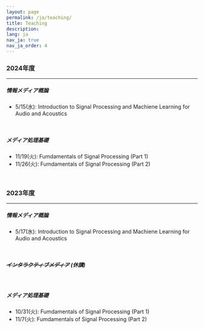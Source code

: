 ```yaml
---
layout: page
permalink: /ja/teaching/
title: Teaching
description:
lang: ja 
nav_ja: true
nav_ja_order: 4
---
```


### 2024年度

---

##### 情報メディア概論
- 5/15(水): Introduction to Signal Processing and Machiene Learning for Audio and Acoustics

<br />

##### メディア処理基礎
- 11/19(火): Fumdamentals of Signal Processing (Part 1) [<i class="fas fa-file-powerpoint"></i>](/assets/pdf/teaching/fund-media-proc2024-1.pdf)
- 11/26(火): Fumdamentals of Signal Processing (Part 2)

<br />

### 2023年度

---

##### 情報メディア概論
- 5/17(水): Introduction to Signal Processing and Machiene Learning for Audio and Acoustics

<br />

##### ~~インタラクティブメディア~~ (休講)

<br />

##### メディア処理基礎
- 10/31(火): Fumdamentals of Signal Processing (Part 1)
- 11/7(火): Fumdamentals of Signal Processing (Part 2)

<br />